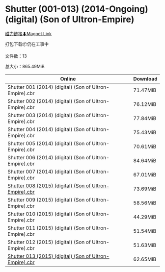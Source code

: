 # Shutter (001-013) (2014-Ongoing) (digital) (Son of Ultron-Empire)

[磁力链接⬇Magnet Link](magnet:?xt=urn:btih:cdffb3a6d2a28c9a1c8346fcfd14fa168cfd9179&dn=Shutter%20%28001-013%29%20%282014-Ongoing%29%20%28digital%29%20%28Son%20of%20Ultron-Empire%29)

打包下载📦仍在工事中

文件数：13

总大小：865.49MiB

Online | Download
--- | ---
Shutter 001 (2014) (digital) (Son of Ultron-Empire).cbr | 71.47MiB
Shutter 002 (2014) (digital) (Son of Ultron-Empire).cbr | 76.12MiB
Shutter 003 (2014) (digital) (Son of Ultron-Empire).cbr | 77.84MiB
Shutter 004 (2014) (digital) (Son of Ultron-Empire).cbr | 75.43MiB
Shutter 005 (2014) (digital) (Son of Ultron-Empire).cbr | 70.61MiB
Shutter 006 (2014) (digital) (Son of Ultron-Empire).cbr | 84.64MiB
Shutter 007 (2014) (digital) (Son of Ultron-Empire).cbr | 67.01MiB
[Shutter 008 (2015) (digital) (Son of Ultron-Empire).cbr](https://github.com/alicewish/markdown/blob/master/comic/Shutter-008-2015-digital-Son-of-Ultron-Empire-cbr.md) | 73.69MiB
Shutter 009 (2015) (digital) (Son of Ultron-Empire).cbr | 58.56MiB
Shutter 010 (2015) (digital) (Son of Ultron-Empire).cbr | 44.29MiB
Shutter 011 (2015) (digital) (Son of Ultron-Empire).cbr | 51.54MiB
Shutter 012 (2015) (digital) (Son of Ultron-Empire).cbr | 51.63MiB
[Shutter 013 (2015) (digital) (Son of Ultron-Empire).cbr](https://github.com/alicewish/markdown/blob/master/comic/Shutter-013-2015-digital-Son-of-Ultron-Empire-cbr.md) | 62.65MiB